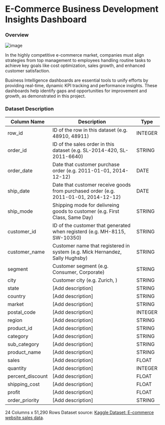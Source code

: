 # E-Commerce Business Development Insights Dashboard
### Overview
![image](https://github.com/user-attachments/assets/f2ff912a-ce8c-4abb-b6d9-430ed2f14cf8)


In the highly competitive e-commerce market, companies must align strategies from top management to employees handling routine tasks to achieve key goals like cost optimization, sales growth, and enhanced customer satisfaction.

Business Intelligence dashboards are essential tools to unify efforts by providing real-time, dynamic KPI tracking and performance insights. These dashboards help identify gaps and opportunities for improvement and growth, as demonstrated in this project.

### Dataset Description

| Column Name        | Description           | Type     |
|--------------------|-----------------------|----------|
| row_id            | ID of the row in this dataset (e.g. 48910, 48911) | INTEGER  |
| order_id          | ID of the sales order in this dataset (e.g. SL-2014-420, SL-2011-6640)    | STRING   |
| order_date        | Date that customer purchase order (e.g. 2011-01-01, 2014-12-12)    | DATE     |
| ship_date         | Date that customer receive goods from purchased order (e.g. 2011-01-01, 2014-12-12)   | DATE     |
| ship_mode         | Shipping mode for delivreing goods to customer (e.g. First Class, Same Day)    | STRING   |
| customer_id       | ID of the customer that generated when registerd (e.g. MH-8115, SW-10350)    | STRING   |
| customer_name     | Customer name that registered in system (e.g. Mick Hernandez, Sally Hughsby) | STRING   |
| segment           | Customer segment (e.g. Consumer, Corporate)    | STRING   |
| city              | Customer city (e.g. Zurich, )    | STRING   |
| state             | [Add description]    | STRING   |
| country           | [Add description]    | STRING   |
| market            | [Add description]    | STRING   |
| postal_code       | [Add description]    | INTEGER  |
| region            | [Add description]    | STRING   |
| product_id        | [Add description]    | STRING   |
| category          | [Add description]    | STRING   |
| sub_category      | [Add description]    | STRING   |
| product_name      | [Add description]    | STRING   |
| sales             | [Add description]    | FLOAT    |
| quantity          | [Add description]    | INTEGER  |
| percent_discount  | [Add description]    | FLOAT    |
| shipping_cost     | [Add description]    | FLOAT    |
| profit            | [Add description]    | FLOAT    |
| order_priority    | [Add description]    | STRING   |

24 Columns x 51,290 Rows
Dataset source: [Kaggle Dataset: E-commerce website sales data](https://www.kaggle.com/datasets/sivm205/e-commerce-website-sales-data).
